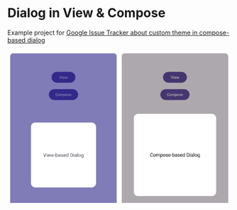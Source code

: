 # Dialog in View & Compose

Example project for [Google Issue Tracker about custom theme in compose-based dialog](https://issuetracker.google.com/issues/393431151)

![sample_image.png](./sample_image.png)
